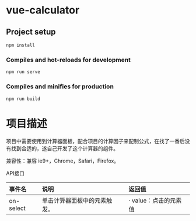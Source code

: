 # vue-calculator

## Project setup

```
npm install
```

### Compiles and hot-reloads for development

```
npm run serve
```

### Compiles and minifies for production

```
npm run build
```

# 项目描述

项目中需要使用到计算器面板，配合项目的计算因子来配制公式，在找了一番后没有找到合适的，遂自己开发了这个计算器的组件。

兼容性：兼容 ie9+，Chrome，Safari，Firefox。

API接口

| 事件名 | 说明 | 返回值 |
| :- | :- | :- |
| on-select | 单击计算器面板中的元素触发。 | · value：点击的元素值 |


